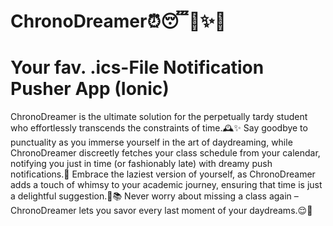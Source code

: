 # ChronoDreamer⏰😴🚀✨📅 
# Your fav. .ics-File Notification Pusher App (Ionic) 

ChronoDreamer is the ultimate solution for the perpetually tardy student who effortlessly transcends the constraints of time.🕰️✨ Say goodbye to punctuality as you immerse yourself in the art of daydreaming, while ChronoDreamer discreetly fetches your class schedule from your calendar, notifying you just in time (or fashionably late) with dreamy push notifications.🚀 Embrace the laziest version of yourself, as ChronoDreamer adds a touch of whimsy to your academic journey, ensuring that time is just a delightful suggestion.🌟📚 Never worry about missing a class again – ChronoDreamer lets you savor every last moment of your daydreams.😌🌙
